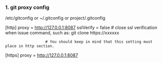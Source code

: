 ### 1. git proxy config
/etc/gitconfig or ~/.gitconfig or project/.gitconfig

[http]
    proxy = http://127.0.0.1:8087
    sslVerify = false   # close ssl verification when issue command, such as: git clone https://xxxxxx
  
                      # You should keep in mind that this setting must place in http section.
  
[https]
    proxy = http://127.0.0.1:8087

